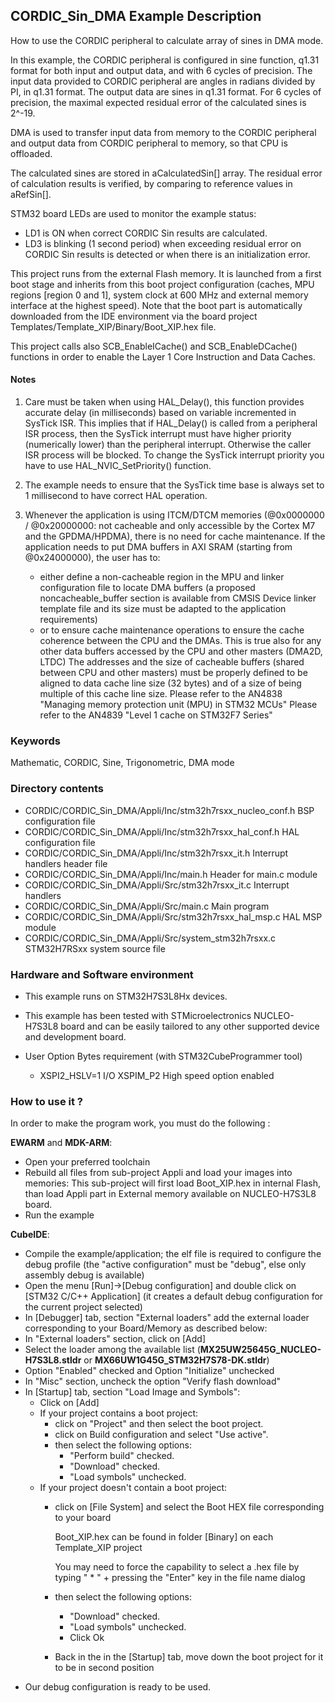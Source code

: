 ## <b>CORDIC_Sin_DMA Example Description</b>

How to use the CORDIC peripheral to calculate array of sines in DMA mode.

In this example, the CORDIC peripheral is configured in sine function, q1.31
format for both input and output data, and with 6 cycles of precision.
The input data provided to CORDIC peripheral are angles in radians
divided by PI, in q1.31 format. The output data are sines in q1.31 format.
For 6 cycles of precision, the maximal expected residual error of the
calculated sines is 2^-19.

DMA is used to transfer input data from memory to the CORDIC peripheral and output data from CORDIC peripheral to memory, so that CPU is offloaded.

The calculated sines are stored in aCalculatedSin[] array.
The residual error of calculation results is verified, by comparing to reference values in aRefSin[].

STM32 board LEDs are used to monitor the example status:
  - LD1 is ON when correct CORDIC Sin results are calculated.
  - LD3 is blinking (1 second period) when exceeding residual error on CORDIC Sin results is detected or when there is an initialization error.

This project runs from the external Flash memory. It is launched from a first boot stage and inherits from this boot project
configuration (caches, MPU regions [region 0 and 1], system clock at 600 MHz and external memory interface at the highest speed).
Note that the boot part is automatically downloaded from the IDE environment via the board project Templates/Template_XIP/Binary/Boot_XIP.hex file.

This project calls also SCB_EnableICache() and SCB_EnableDCache() functions in order to enable
the Layer 1 Core Instruction and Data Caches.

#### <b>Notes</b>

 1. Care must be taken when using HAL_Delay(), this function provides accurate delay (in milliseconds)
    based on variable incremented in SysTick ISR. This implies that if HAL_Delay() is called from
    a peripheral ISR process, then the SysTick interrupt must have higher priority (numerically lower)
    than the peripheral interrupt. Otherwise the caller ISR process will be blocked.
    To change the SysTick interrupt priority you have to use HAL_NVIC_SetPriority() function.

 2. The example needs to ensure that the SysTick time base is always set to 1 millisecond
    to have correct HAL operation.

 3. Whenever the application is using ITCM/DTCM memories (@0x0000000 / @0x20000000: not cacheable and only accessible
    by the Cortex M7 and the GPDMA/HPDMA), there is no need for cache maintenance.
    If the application needs to put DMA buffers in AXI SRAM (starting from @0x24000000), the user has to:
    - either define a non-cacheable region in the MPU and linker configuration file to locate DMA buffers
      (a proposed noncacheable_buffer section is available from CMSIS Device linker template file and its size must
      be adapted to the application requirements)
    - or to ensure cache maintenance operations to ensure the cache coherence between the CPU and the DMAs.
    This is true also for any other data buffers accessed by the CPU and other masters (DMA2D, LTDC)
    The addresses and the size of cacheable buffers (shared between CPU and other masters)
    must be properly defined to be aligned to data cache line size (32 bytes) and of a size of being multiple
    of this cache line size.
    Please refer to the AN4838 "Managing memory protection unit (MPU) in STM32 MCUs"
    Please refer to the AN4839 "Level 1 cache on STM32F7 Series"

### <b>Keywords</b>

Mathematic, CORDIC, Sine, Trigonometric, DMA mode

### <b>Directory contents</b>
  - CORDIC/CORDIC_Sin_DMA/Appli/Inc/stm32h7rsxx_nucleo_conf.h  BSP configuration file
  - CORDIC/CORDIC_Sin_DMA/Appli/Inc/stm32h7rsxx_hal_conf.h     HAL configuration file
  - CORDIC/CORDIC_Sin_DMA/Appli/Inc/stm32h7rsxx_it.h           Interrupt handlers header file
  - CORDIC/CORDIC_Sin_DMA/Appli/Inc/main.h                   Header for main.c module
  - CORDIC/CORDIC_Sin_DMA/Appli/Src/stm32h7rsxx_it.c           Interrupt handlers
  - CORDIC/CORDIC_Sin_DMA/Appli/Src/main.c                   Main program
  - CORDIC/CORDIC_Sin_DMA/Appli/Src/stm32h7rsxx_hal_msp.c      HAL MSP module
  - CORDIC/CORDIC_Sin_DMA/Appli/Src/system_stm32h7rsxx.c       STM32H7RSxx system source file

### <b>Hardware and Software environment</b>

  - This example runs on STM32H7S3L8Hx devices.

  - This example has been tested with STMicroelectronics NUCLEO-H7S3L8
    board and can be easily tailored to any other supported device
    and development board.

  - User Option Bytes requirement (with STM32CubeProgrammer tool)

    - XSPI2_HSLV=1     I/O XSPIM_P2 High speed option enabled

### <b>How to use it ?</b>

In order to make the program work, you must do the following :

**EWARM** and **MDK-ARM**:

 - Open your preferred toolchain
 - Rebuild all files from sub-project Appli and load your images into memories: This sub-project will first load Boot_XIP.hex in internal Flash,
   than load Appli part in External memory available on NUCLEO-H7S3L8 board.
 - Run the example

**CubeIDE**:

 - Compile the example/application; the elf file is required to configure the debug profile (the "active configuration" must be "debug", else only assembly debug is available)
 - Open the menu [Run]->[Debug configuration] and double click on  [STM32 C/C++ Application] (it creates a default debug configuration for the current project selected)
 - In [Debugger] tab, section "External  loaders" add the external loader corresponding to your Board/Memory as described below:
 - In "External loaders" section, click on [Add]
 - Select the loader among the available list (**MX25UW25645G_NUCLEO-H7S3L8.stldr** or **MX66UW1G45G_STM32H7S78-DK.stldr**)
 - Option "Enabled" checked and Option "Initialize" unchecked
 - In "Misc" section, uncheck the option "Verify flash download"
 - In [Startup] tab, section "Load Image and Symbols":
   - Click on [Add]
   - If your project contains a boot project:
     - click on "Project" and then select the boot project.
     - click on Build configuration and select "Use active".
     - then select the following options:
       - "Perform build" checked.
       - "Download" checked.
       - "Load symbols" unchecked.
   - If your project doesn't contain a boot project:
     - click on [File System] and select the Boot HEX file corresponding to your board

        Boot_XIP.hex can be found in folder [Binary] on each Template_XIP project

        You may need to force the capability to select a .hex file by typing " * " + pressing the "Enter" key in the file name dialog

     - then select the following options:
       - "Download"      checked.
       - "Load symbols" unchecked.
       - Click Ok
     - Back in the in the [Startup] tab, move down the boot project for it to be in second position
 - Our debug configuration is ready to be used.

